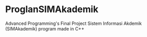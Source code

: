 # ProglanSIMAkademik
Advanced Programming's Final Project
Sistem Informasi Akdemik (SIMAkademik) program made in C++ 
